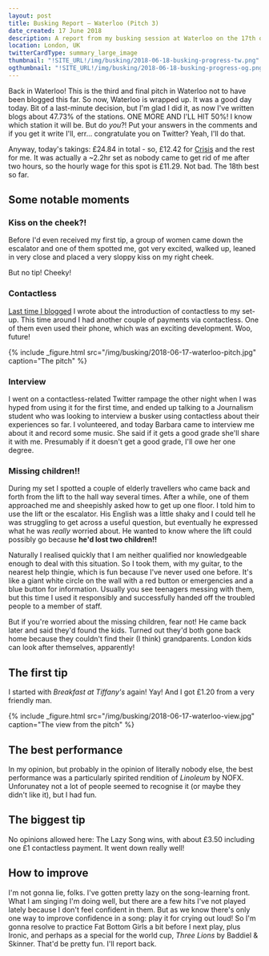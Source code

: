 ```yaml
---
layout: post
title: Busking Report – Waterloo (Pitch 3)
date_created: 17 June 2018
description: A report from my busking session at Waterloo on the 17th of June 2018!
location: London, UK
twitterCardType: summary_large_image
thumbnail: "!SITE_URL!/img/busking/2018-06-18-busking-progress-tw.png"
ogthumbnail: "!SITE_URL!/img/busking/2018-06-18-busking-progress-og.png"
---
```


Back in Waterloo! This is the third and final pitch in Waterloo not to have been blogged this far. So now, Waterloo is wrapped up. It was a good day today. Bit of a last-minute decision, but I'm glad I did it, as now I've written blogs about 47.73% of the stations. ONE MORE AND I'LL HIT 50%! I know which station it will be. But do _you_?! Put your answers in the comments and if you get it write I'll, err... congratulate you on Twitter? Yeah, I'll do that.

Anyway, today's takings: £24.84 in total - so, £12.42 for [Crisis](https://www.crisis.org.uk/) and the rest for me. It was actually a ~2.2hr set as nobody came to get rid of me after two hours, so the hourly wage for this spot is £11.29. Not bad. The 18th best so far.

## Some notable moments

### Kiss on the cheek?!

Before I'd even received my first tip, a group of women came down the escalator and one of them spotted me, got very excited, walked up, leaned in very close and placed a very sloppy kiss on my right cheek.

But no tip! Cheeky!

### Contactless

[Last time I blogged](/busking/2018-06-17-waterloo) I wrote about the introduction of contactless to my set-up. This time around I had another couple of payments via contactless. One of them even used their phone, which was an exciting development. Woo, future!

{% include _figure.html src="/img/busking/2018-06-17-waterloo-pitch.jpg" caption="The pitch" %}

### Interview

I went on a contactless-related Twitter rampage the other night when I was hyped from using it for the first time, and ended up talking to a Journalism student who was looking to interview a busker using contactless about their experiences so far. I volunteered, and today Barbara came to interview me about it and record some music. She said if it gets a good grade she'll share it with me. Presumably if it doesn't get a good grade, I'll owe her one degree.

### Missing children!!

During my set I spotted a couple of elderly travellers who came back and forth from the lift to the hall way several times. After a while, one of them approached me and sheepishly asked how to get up one floor. I told him to use the lift or the escalator. His English was a little shaky and I could tell he was struggling to get across a useful question, but eventually he expressed what he was _really_ worried about. He wanted to know where the lift could possibly go because **he'd lost two children!!**

Naturally I realised quickly that I am neither qualified nor knowledgeable enough to deal with this situation. So I took them, with my guitar, to the nearest help thingie, which is fun because I've never used one before. It's like a giant white circle on the wall with a red button or emergencies and a blue button for information. Usually you see teenagers messing with them, but this time I used it responsibly and successfully handed off the troubled people to a member of staff.

But if you're worried about the missing children, fear not! He came back later and said they'd found the kids. Turned out they'd both gone back home because they couldn't find their (I think) grandparents. London kids can look after themselves, apparently!

## The first tip

I started with _Breakfast at Tiffany's_ again! Yay! And I got £1.20 from a very friendly man.

{% include _figure.html src="/img/busking/2018-06-17-waterloo-view.jpg" caption="The view from the pitch" %}

## The best performance

In my opinion, but probably in the opinion of literally nobody else, the best performance was a particularly spirited rendition of _Linoleum_ by NOFX. Unforunatey not a lot of people seemed to recognise it (or maybe they didn't like it), but I had fun.

## The biggest tip

No opinions allowed here: The Lazy Song wins, with about £3.50 including one £1 contactless payment. It went down really well!

## How to improve

I'm not gonna lie, folks. I've gotten pretty lazy on the song-learning front. What I am singing I'm doing well, but there are a few hits I've not played lately because I don't feel confident in them. But as we know there's only one way to improve confidence in a song: play it for crying out loud! So I'm gonna resolve to practice Fat Bottom Girls a bit before I next play, plus Ironic, and perhaps as a special for the world cup, _Three Lions_ by Baddiel & Skinner. That'd be pretty fun. I'll report back.

